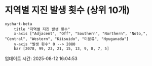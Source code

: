 # 지역별 지진 발생 횟수 (상위 10개)

```mermaid
xychart-beta
    title "지역별 지진 발생 횟수"
    x-axis ["Adjacent", "Off", "Southern", "Northern", "Noto,", "Central", "Western", "Kiisuido", "미분류", "Hyuganada"]
    y-axis "발생 횟수" 0 --> 2080
    bar [2078, 99, 23, 21, 15, 13, 9, 8, 7, 5]
```

업데이트 시간: 2025-08-12 16:04:53
